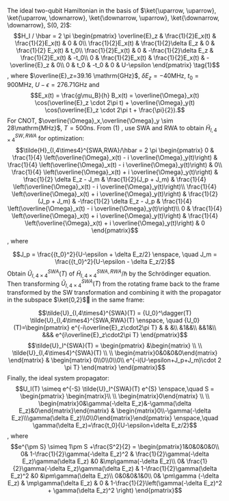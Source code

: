 The ideal two-qubit Hamiltonian in the basis of $\ket{\uparrow, \uparrow}, \ket{\uparrow, \downarrow}, \ket{\downarrow, \uparrow}, \ket{\downarrow, \downarrow}, S(0, 2)$:
$$H_I / \hbar = 2 \pi \begin{pmatrix}
\overline{E}_z & \frac{1}{2}E_x(t) & \frac{1}{2}E_x(t) & 0 & 0\\
\frac{1}{2}E_x(t) & \frac{1}{2}\delta E_z & 0 & \frac{1}{2} E_x(t) & t_0\\
\frac{1}{2}E_x(t) & 0 & -\frac{1}{2}\delta E_z & \frac{1}{2}E_x(t) & -t_0\\
0 & \frac{1}{2}E_x(t) & \frac{1}{2}E_x(t) & -\overline{E}_z & 0\\
0 & t_0 & -t_0 & 0 & U-\epsilon
\end{pmatrix} \tag{1}$$
, where $\overline{E}_z=39.16 \mathrm{GHz}$, $\delta E_z = -40\mathrm{MHz}$, $t_0 = 900 \mathrm{MHz}$, $U-\epsilon=276.71 \mathrm{GHz}$ and
$$E_x(t) = \frac{g\mu_B}{h} B_x(t) = \overline{\Omega}_x(t) \cos(\overline{E}_z \cdot 2\pi t) + \overline{\Omega}_y(t) \cos(\overline{E}_z \cdot 2\pi t + \frac{\pi}{2}).$$
For CNOT, $\overline{\Omega}_x,\overline{\Omega}_y \sim 28\mathrm{MHz}$, $T=500 \mathrm{ns}$.
From $(1)$ , use SWA and RWA to obtain $\tilde{H}_{I,4\times4}^{SW,RWA}$ for optimization:
$$\tilde{H}_{I,4\times4}^{SWA,RWA}/\hbar = 2 \pi \begin{pmatrix}
0 & \frac{1}{4} \left(\overline{\Omega}_x(t) - i \overline{\Omega}_y(t)\right) & \frac{1}{4} \left(\overline{\Omega}_x(t) - i \overline{\Omega}_y(t)\right) & 0\\
\frac{1}{4} \left(\overline{\Omega}_x(t) + i \overline{\Omega}_y(t)\right) & \frac{1}{2} \delta E_z - J_m & \frac{1}{2}(J_p + J_m) & \frac{1}{4} \left(\overline{\Omega}_x(t) - i \overline{\Omega}_y(t)\right)\\
\frac{1}{4} \left(\overline{\Omega}_x(t) + i \overline{\Omega}_y(t)\right) & \frac{1}{2}(J_p + J_m) & -\frac{1}{2} \delta E_z - J_p & \frac{1}{4} \left(\overline{\Omega}_x(t) - i \overline{\Omega}_y(t)\right)\\
0 & \frac{1}{4} \left(\overline{\Omega}_x(t) + i \overline{\Omega}_y(t)\right) & \frac{1}{4} \left(\overline{\Omega}_x(t) + i \overline{\Omega}_y(t)\right) & 0
\end{pmatrix}$$, where

$$J_p = \frac{{t_0}^2}{U-\epsilon + \delta E_z/2} \enspace, \quad J_m = \frac{{t_0}^2}{U-\epsilon - \delta E_z/2}$$
Obtain $\tilde{U}_{I,4\times4}^{SWA}(T)$ of $\tilde{H}_{I,4\times4}^{SWA,RWA}/\hbar$ by the Schrödinger equation. Then transforming $\tilde{U}_{I,4\times4}^{SWA}(T)$ from the rotating frame back to the frame transformed by the SW transformation and combining it with the propagator in the subspace $\ket{0,2}$ in the same frame:

$$\tilde{U}_{I,4\times4}^{SWA}(T) = {U_0}^\dagger(T) \tilde{U}_{I,4\times4}^{SWA,RWA}(T) \enspace, \quad {U_0}(T)=\begin{pmatrix} e^{-i\overline{E}_z\cdot2\pi T} & & &\\ &1&&\\ &&1&\\ &&& e^{i\overline{E}_z\cdot2\pi T} \end{pmatrix}$$
$$\tilde{U}_I^{SWA}(T) = \begin{pmatrix} 
&\begin{matrix} \\ \\ \tilde{U}_{I,4\times4}^{SWA}(T) \\ \\ \begin{matrix}0&0&0&0\end{matrix} \end{matrix} 
& \begin{matrix} 0\\0\\0\\0\\ e^{-i(U-\epsilon+J_p+J_m)\cdot 2 \pi T} \end{matrix} 
\end{pmatrix}$$
Finally, the ideal system propagator:
$$U_I(T) \simeq e^{-S} \tilde{U}_I^{SWA}(T) e^{S}  \enspace,\quad S = \begin{pmatrix} \begin{matrix}\\ \\ \begin{matrix}0\end{matrix} \\ \\ \begin{matrix}0&\gamma(-\delta E_z)&-\gamma(\delta E_z)&0\end{matrix}\end{matrix} & \begin{matrix}0\\-\gamma(-\delta E_z)\\\gamma(\delta E_z)\\0\\0\end{matrix}\end{pmatrix} \enspace,\quad \gamma(\delta E_z)=\frac{t_0}{U-\epsilon+\delta E_z/2}$$, where
$$e^{\pm S} \simeq 1\pm S +\frac{S^2}{2} = \begin{pmatrix}1&0&0&0&0\\ 0& 1-\frac{1}{2}\gamma(-\delta E_z)^2 & \frac{1}{2}\gamma(-\delta E_z)\gamma(\delta E_z) &0 &\mp\gamma(-\delta E_z)\\ 0& \frac{1}{2}\gamma(-\delta E_z)\gamma(\delta E_z) & 1-\frac{1}{2}\gamma(\delta E_z)^2 &0 &\pm\gamma(\delta E_z)\\ 0&0&0&1&0\\ 0& \pm\gamma (-\delta E_z) & \mp\gamma(\delta E_z) & 0 & 1-\frac{1}{2}\left(\gamma(-\delta E_z)^2 + \gamma(\delta E_z)^2 \right) \end{pmatrix}$$
